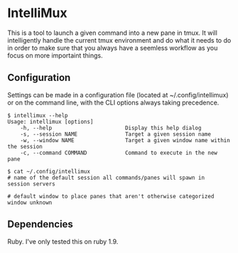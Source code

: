 IntelliMux
==========

This is a tool to launch a given command into a new pane in tmux.  It will intelligently handle the current tmux environment and do what it needs to do in order to make sure that you always have a seemless workflow as you focus on more importaint things.

Configuration
-------------

Settings can be made in a configuration file (located at ~/.config/intellimux) or on the command line, with the CLI options always taking precedence.

```
$ intellimux --help
Usage: intellimux [options]
    -h, --help                       Display this help dialog
    -s, --session NAME               Target a given session name
    -w, --window NAME                Target a given window name within the session
    -c, --command COMMAND            Command to execute in the new pane
```
```
$ cat ~/.config/intellimux
# name of the default session all commands/panes will spawn in
session servers

# default window to place panes that aren't otherwise categorized
window unknown
```

Dependencies
------------
Ruby.  I've only tested this on ruby 1.9.

